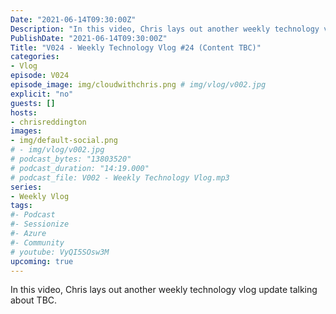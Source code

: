 ```yaml
---
Date: "2021-06-14T09:30:00Z"
Description: "In this video, Chris lays out another weekly technology vlog update talking about TBC"
PublishDate: "2021-06-14T09:30:00Z"
Title: "V024 - Weekly Technology Vlog #24 (Content TBC)"
categories:
- Vlog
episode: V024
episode_image: img/cloudwithchris.png # img/vlog/v002.jpg
explicit: "no"
guests: []
hosts:
- chrisreddington
images:
- img/default-social.png
# - img/vlog/v002.jpg
# podcast_bytes: "13803520"
# podcast_duration: "14:19.000"
# podcast_file: V002 - Weekly Technology Vlog.mp3
series:
- Weekly Vlog
tags:
#- Podcast
#- Sessionize
#- Azure
#- Community
# youtube: VyQI5SOsw3M
upcoming: true
---
```

In this video, Chris lays out another weekly technology vlog update talking about TBC.